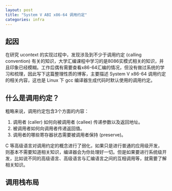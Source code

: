 ```yaml
---
layout: post
title: "System V ABI x86-64 调用约定"
categories: infra
---
```

## 起因
在研究 ucontext 的实现过程中，发现涉及到不少于调用约定 (calling convention) 有关的知识，大学汇编课程中学习的是8086实模式相关的知识，并且印象已经模糊。工作后偶有需要查看x86-64汇编的情况，但没有做过系统的学习和梳理，因此写下这篇整理性质的博客，主要描述 System V x86-64 调用约定的相关内容，这也是 Linux 下 gcc 编译器生成代码时默认使用的调用约定。

## 什么是调用约定？
粗略来说，调用约定包含3个方面的内容：
1. 调用者 (caller) 如何向被调用者 (callee) 传递参数以及返回地址。
2. 被调用者如何向调用者传递返回值。
3. 调用者的哪些寄存器状态需要被调用者保持 (preserve)。

C 等高级语言对调用约定的概念进行了弱化，如果只是进行普通的应用级开发，则基本不需要知道相关知识，编译器会为你处理好一切。但是如果要进行系统级开发，比如说不同的高级语言、高级语言与汇编语言之间的互相调用等，就需要了解相关知识。

## 调用栈布局

